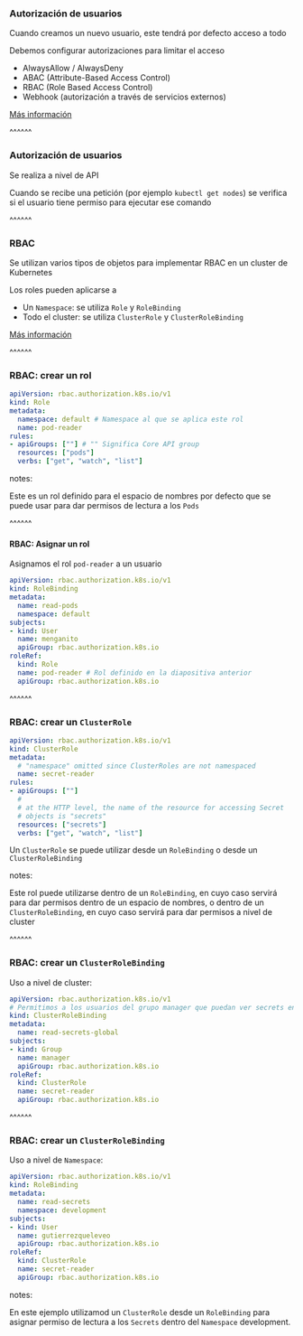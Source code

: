 ### Autorización de usuarios

Cuando creamos un nuevo usuario, este tendrá por defecto acceso a todo

Debemos configurar autorizaciones para limitar el acceso

* AlwaysAllow / AlwaysDeny
* ABAC (Attribute-Based Access Control)
* RBAC (Role Based Access Control)
* Webhook (autorización a través de servicios externos)

[Más información](https://kubernetes.io/docs/reference/access-authn-authz/authorization/)

^^^^^^

### Autorización de usuarios

Se realiza a nivel de API

Cuando se recibe una petición (por ejemplo `kubectl get nodes`) se verifica si el usuario
tiene permiso para ejecutar ese comando

^^^^^^

### RBAC

Se utilizan varios tipos de objetos para implementar RBAC en un cluster de Kubernetes

Los roles pueden aplicarse a
* Un `Namespace`: se utiliza `Role` y `RoleBinding`
* Todo el cluster: se utiliza `ClusterRole` y `ClusterRoleBinding`

[Más información](https://kubernetes.io/docs/reference/access-authn-authz/rbac/)

^^^^^^

### RBAC: crear un rol

```yaml
apiVersion: rbac.authorization.k8s.io/v1
kind: Role
metadata:
  namespace: default # Namespace al que se aplica este rol
  name: pod-reader
rules:
- apiGroups: [""] # "" Significa Core API group
  resources: ["pods"]
  verbs: ["get", "watch", "list"]
```

notes:

Este es un rol definido para el espacio de nombres por defecto que se puede usar
para dar permisos de lectura a los `Pods`

^^^^^^

#### RBAC: Asignar un rol

Asignamos el rol `pod-reader` a un usuario

```yaml
apiVersion: rbac.authorization.k8s.io/v1
kind: RoleBinding
metadata:
  name: read-pods
  namespace: default
subjects:
- kind: User
  name: menganito
  apiGroup: rbac.authorization.k8s.io
roleRef:
  kind: Role
  name: pod-reader # Rol definido en la diapositiva anterior
  apiGroup: rbac.authorization.k8s.io
```

^^^^^^

### RBAC: crear un `ClusterRole`

```yaml
apiVersion: rbac.authorization.k8s.io/v1
kind: ClusterRole
metadata:
  # "namespace" omitted since ClusterRoles are not namespaced
  name: secret-reader
rules:
- apiGroups: [""]
  #
  # at the HTTP level, the name of the resource for accessing Secret
  # objects is "secrets"
  resources: ["secrets"]
  verbs: ["get", "watch", "list"]
```

Un `ClusterRole` se puede utilizar desde un `RoleBinding` o desde un `ClusterRoleBinding`

notes:

Este rol puede utilizarse dentro de un `RoleBinding`, en cuyo caso servirá para dar permisos
dentro de un espacio de nombres, o dentro de un `ClusterRoleBinding`, en cuyo caso servirá 
para dar permisos a nivel de cluster

^^^^^^

### RBAC: crear un `ClusterRoleBinding`

Uso a nivel de cluster:

```yaml
apiVersion: rbac.authorization.k8s.io/v1
# Permitimos a los usuarios del grupo manager que puedan ver secrets en todos los Namespaces
kind: ClusterRoleBinding
metadata:
  name: read-secrets-global
subjects:
- kind: Group
  name: manager
  apiGroup: rbac.authorization.k8s.io
roleRef:
  kind: ClusterRole
  name: secret-reader
  apiGroup: rbac.authorization.k8s.io
```

^^^^^^

### RBAC: crear un `ClusterRoleBinding`

Uso a nivel de `Namespace`:

```yaml
apiVersion: rbac.authorization.k8s.io/v1
kind: RoleBinding
metadata:
  name: read-secrets
  namespace: development
subjects:
- kind: User
  name: gutierrezqueleveo
  apiGroup: rbac.authorization.k8s.io
roleRef:
  kind: ClusterRole
  name: secret-reader
  apiGroup: rbac.authorization.k8s.io
```

notes:

En este ejemplo utilizamod un `ClusterRole` desde un `RoleBinding` para asignar
permiso de lectura a los `Secrets` dentro del `Namespace` development.
